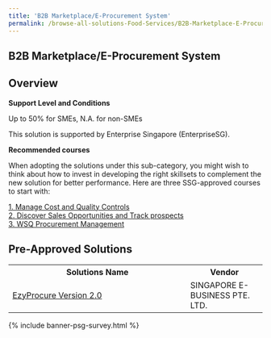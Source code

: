 ```yaml
---
title: 'B2B Marketplace/E-Procurement System'
permalink: /browse-all-solutions-Food-Services/B2B-Marketplace-E-Procurement-System
---
```


## B2B Marketplace/E-Procurement System
## Overview

**Support Level and Conditions**

Up to 50% for SMEs, N.A. for non-SMEs

This solution is supported by Enterprise Singapore (EnterpriseSG).

**Recommended courses**

When adopting the solutions under this sub-category, you might wish to think about how to invest in developing the right skillsets to complement the new solution for better performance. Here are three SSG-approved courses to start with:

<a href='https://skillsfuture.gobusiness.gov.sg/course-directory/courses/TGS-2017501427'  target='_blank' rel='noopener'>1. Manage Cost and Quality Controls</a><br>
<a href='https://skillsfuture.gobusiness.gov.sg/course-directory/courses/TGS-2020503747'  target='_blank' rel='noopener'>2. Discover Sales Opportunities and Track prospects</a><br>
<a href='https://skillsfuture.gobusiness.gov.sg/course-directory/courses/TGS-2022010683'  target='_blank' rel='noopener'>3. WSQ Procurement Management </a><br>

## Pre-Approved Solutions

<table>
<tr>
<th style='width: auto;'><b>Solutions Name</b></th>
<th style='width: 30%;'><b>Vendor</b></th>
</tr>
<tr>
<td><a href='/productivity-solutions-grant/solutionrepo/201409838G-EzyProcur-v-20-FS' target='_blank'>EzyProcure Version 2.0</a><br></td>
<td>SINGAPORE E-BUSINESS PTE. LTD.</td>
</tr>
</table>

{% include banner-psg-survey.html %}
